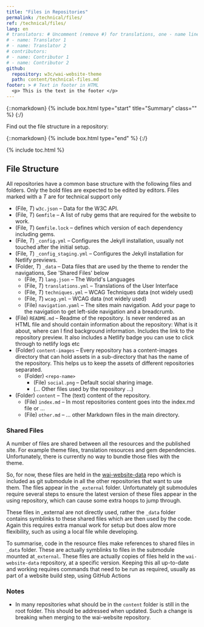 ```yaml
---
title: "Files in Repositories"
permalink: /technical/files/
ref: /technical/files/
lang: en
# translators: # Uncomment (remove #) for translations, one - name line per translator.
# - name: Translator 1
# - name: Translator 2
# contributors:
# - name: Contributor 1
# - name: Contributor 2
github:
  repository: w3c/wai-website-theme
  path: content/technical-files.md
footer: > # Text in footer in HTML
  <p> This is the text in the footer </p>
---
```


{::nomarkdown}
{% include box.html type="start" title="Summary" class="" %}
{:/}

Find out the file structure in a repository:

{::nomarkdown}
{% include box.html type="end" %}
{:/}

{% include toc.html %}


## File Structure

All repositories have a common base structure with the following files
and folders. Only the bold files are expected to be edited by editors.
Files marked with a _T_ are for technical support only

-   (File, _T_) `w3c.json` – Data for the W3C API.
-   (File, _T_) `Gemfile` – A list of ruby gems that are required for the website to work.
-   (File, _T_) `Gemfile.lock` – defines which version of each dependency including gems.
-   (File, _T_) `_config.yml` – Configures the Jekyll installation, usually not touched after the initial setup.
-   (File, _T_) `_config_staging.yml` – Configures the Jekyll installation for Netlify previews.
-   (Folder, _T_) `_data` – Data files that are used by the theme to render the
    navigations, See 'Shared Files' below
    -   (File, _T_) `lang.json` – The World's Languages
    -   (File, _T_) `translations.yml` – Translations of the User Interface
    -   (File, _T_) `techniques.yml` – WCAG Techniques data (not widely used)
    -   (File, _T_) `wcag.yml` – WCAG data (not widely used)
    -   (File) `navigation.yaml` – The sites main navigation. Add your page to the navigation to get left-side navigation and a breadcrumb.
-   (File) `README.md` – Readme of the repository. Is never rendered as an HTML file and should contain information about the repository: What is it about, where can I find background information. Includes the link to the repository preview. It also includes a Netlify badge you can use to click through to netlify logs etc
-   (Folder) `content-images` – Every repository has a content-images directory that can hold assets in a sub-directory that has the name of the repository. This helps us to keep the assets of different repositories separated.
    -  (Folder) `<repo-name>`
       +  (File) `social.png` – Default social sharing image.
       +  (… Other files used by the repository …)
- (Folder) `content` – The (text) content of the repository.
  - (File) `index.md` – In most repositories content goes into the index.md file or …
  - (File) `other.md` – … other Markdown files in the main directory.

### Shared Files

A number of files are shared between all the resources and the published site. For example theme files, translation resources and gem dependencies. Unfortunately, there is currently no way to bundle those files with the theme.

So, for now, these files are held in the [wai-website-data](https://github.com/w3c/wai-website-data) repo which is included as git submodule in all the other repositories that want to use them. The files appear in the `_external` folder. Unfortunately git submodules require several steps to ensure the latest version of these files appear in the using repository, which can cause some extra hoops to jump through.

These files in _external are not directly used, rather the `_data` folder contains symblinks to these shared files which are then used by the code. Again this requires extra manual work for setup but does alow more flexibility, such as using a local file while developing.

To summarise, code in the resource files make references to shared files in `_data` folder. These are actually symblinks to files in the submodule mounted at`_external`. These files are actually copies of files held in the `wai-website-data` repository, at a specific version. Keeping this all up-to-date and working requires commands that need to be run as required, usually as part of a website build step, using GitHub Actions

### Notes

- In many repositories what should be in the `content` folder is still in the root folder. This should be addressed when updated. Such a change is breaking when merging to the wai-website repository.
